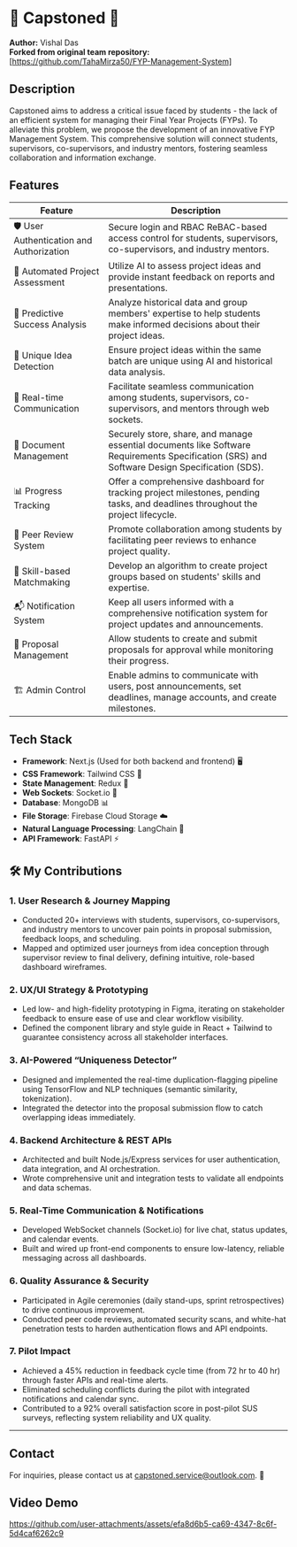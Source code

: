 # 🚀 Capstoned 🌌

**Author:** Vishal Das  
**Forked from original team repository:** [https://github.com/TahaMirza50/FYP-Management-System]


## Description
Capstoned aims to address a critical issue faced by students - the lack of an efficient system for managing their Final Year Projects (FYPs). To alleviate this problem, we propose the development of an innovative FYP Management System. This comprehensive solution will connect students, supervisors, co-supervisors, and industry mentors, fostering seamless collaboration and information exchange.

## Features
| Feature                              | Description                                                                                   |
|--------------------------------------|-----------------------------------------------------------------------------------------------|
| 🛡️ User Authentication and Authorization | Secure login and RBAC ReBAC-based access control for students, supervisors, co-supervisors, and industry mentors. |
| 🤖 Automated Project Assessment       | Utilize AI to assess project ideas and provide instant feedback on reports and presentations. |
| 🔮 Predictive Success Analysis        | Analyze historical data and group members' expertise to help students make informed decisions about their project ideas. |
| 🧠 Unique Idea Detection              | Ensure project ideas within the same batch are unique using AI and historical data analysis. |
| 📡 Real-time Communication            | Facilitate seamless communication among students, supervisors, co-supervisors, and mentors through web sockets. |
| 📂 Document Management                | Securely store, share, and manage essential documents like Software Requirements Specification (SRS) and Software Design Specification (SDS). |
| 📊 Progress Tracking                  | Offer a comprehensive dashboard for tracking project milestones, pending tasks, and deadlines throughout the project lifecycle. |
| 🔄 Peer Review System                 | Promote collaboration among students by facilitating peer reviews to enhance project quality. |
| 🤝 Skill-based Matchmaking            | Develop an algorithm to create project groups based on students' skills and expertise. |
| 📬 Notification System                | Keep all users informed with a comprehensive notification system for project updates and announcements. |
| 📅 Proposal Management                | Allow students to create and submit proposals for approval while monitoring their progress. |
| 🏗️ Admin Control                     | Enable admins to communicate with users, post announcements, set deadlines, manage accounts, and create milestones. |

## Tech Stack
- **Framework**: Next.js (Used for both backend and frontend) 🖥️
- **CSS Framework**: Tailwind CSS 🎨
- **State Management**: Redux 🔄
- **Web Sockets**: Socket.io 📡
- **Database**: MongoDB 📊
- **File Storage**: Firebase Cloud Storage ☁️
- **Natural Language Processing**: LangChain 🧠
- **API Framework**: FastAPI ⚡

## 🛠 My Contributions

### 1. User Research & Journey Mapping
- Conducted 20+ interviews with students, supervisors, co-supervisors, and industry mentors to uncover pain points in proposal submission, feedback loops, and scheduling.  
- Mapped and optimized user journeys from idea conception through supervisor review to final delivery, defining intuitive, role-based dashboard wireframes.

### 2. UX/UI Strategy & Prototyping
- Led low- and high-fidelity prototyping in Figma, iterating on stakeholder feedback to ensure ease of use and clear workflow visibility.  
- Defined the component library and style guide in React + Tailwind to guarantee consistency across all stakeholder interfaces.

### 3. AI-Powered “Uniqueness Detector”
- Designed and implemented the real-time duplication-flagging pipeline using TensorFlow and NLP techniques (semantic similarity, tokenization).  
- Integrated the detector into the proposal submission flow to catch overlapping ideas immediately.

### 4. Backend Architecture & REST APIs
- Architected and built Node.js/Express services for user authentication, data integration, and AI orchestration.  
- Wrote comprehensive unit and integration tests to validate all endpoints and data schemas.

### 5. Real-Time Communication & Notifications
- Developed WebSocket channels (Socket.io) for live chat, status updates, and calendar events.  
- Built and wired up front-end components to ensure low-latency, reliable messaging across all dashboards.

### 6. Quality Assurance & Security
- Participated in Agile ceremonies (daily stand-ups, sprint retrospectives) to drive continuous improvement.  
- Conducted peer code reviews, automated security scans, and white-hat penetration tests to harden authentication flows and API endpoints.

### 7. Pilot Impact
- Achieved a 45% reduction in feedback cycle time (from 72 hr to 40 hr) through faster APIs and real-time alerts.  
- Eliminated scheduling conflicts during the pilot with integrated notifications and calendar sync.  
- Contributed to a 92% overall satisfaction score in post-pilot SUS surveys, reflecting system reliability and UX quality.

---

## Contact
For inquiries, please contact us at capstoned.service@outlook.com. 📧

## Video Demo
https://github.com/user-attachments/assets/efa8d6b5-ca69-4347-8c6f-5d4caf6262c9


